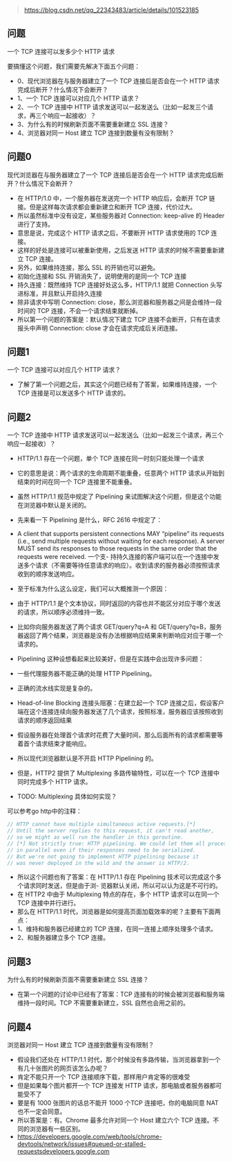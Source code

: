 > https://blog.csdn.net/qq_22343483/article/details/101523185

## 问题
一个 TCP 连接可以发多少个 HTTP 请求

要搞懂这个问题，我们需要先解决下面五个问题：
- 0、现代浏览器在与服务器建立了一个 TCP 连接后是否会在一个 HTTP 请求完成后断开？什么情况下会断开？
- 1、一个 TCP 连接可以对应几个 HTTP 请求？
- 2、一个 TCP 连接中 HTTP 请求发送可以一起发送么（比如一起发三个请求，再三个响应一起接收）？
- 3、为什么有的时候刷新页面不需要重新建立 SSL 连接？
- 4、浏览器对同一 Host 建立 TCP 连接到数量有没有限制？


## 问题0
现代浏览器在与服务器建立了一个 TCP 连接后是否会在一个 HTTP 请求完成后断开？什么情况下会断开？

- 在 HTTP/1.0 中，一个服务器在发送完一个 HTTP 响应后，会断开 TCP 链接。但是这样每次请求都会重新建立和断开 TCP 连接，代价过大。
- 所以虽然标准中没有设定，某些服务器对 Connection: keep-alive 的 Header 进行了支持。
- 意思是说，完成这个 HTTP 请求之后，不要断开 HTTP 请求使用的 TCP 连接。
- 这样的好处是连接可以被重新使用，之后发送 HTTP 请求的时候不需要重新建立 TCP 连接。
- 另外，如果维持连接，那么 SSL 的开销也可以避免。
- 初始化连接和 SSL 开销消失了，说明使用的是同一个 TCP 连接
- 持久连接：既然维持 TCP 连接好处这么多，HTTP/1.1 就把 Connection 头写进标准，并且默认开启持久连接
- 除非请求中写明 Connection: close，那么浏览器和服务器之间是会维持一段时间的 TCP 连接，不会一个请求结束就断掉。
- 所以第一个问题的答案是：默认情况下建立 TCP 连接不会断开，只有在请求报头中声明 Connection: close 才会在请求完成后关闭连接。

## 问题1
一个 TCP 连接可以对应几个 HTTP 请求？

- 了解了第一个问题之后，其实这个问题已经有了答案，如果维持连接，一个 TCP 连接是可以发送多个 HTTP 请求的。

## 问题2
一个 TCP 连接中 HTTP 请求发送可以一起发送么（比如一起发三个请求，再三个响应一起接收）？

- HTTP/1.1 存在一个问题，单个 TCP 连接在同一时刻只能处理一个请求
- 它的意思是说：两个请求的生命周期不能重叠，任意两个 HTTP 请求从开始到结束的时间在同一个 TCP 连接里不能重叠。
- 虽然 HTTP/1.1 规范中规定了 Pipelining 来试图解决这个问题，但是这个功能在浏览器中默认是关闭的。
- 先来看一下 Pipelining 是什么，RFC 2616 中规定了：
- A client that supports persistent connections MAY “pipeline” its requests (i.e., send multiple requests without waiting for each response). A server MUST send its responses to those requests in the same order that the requests were received. 一个支- 持持久连接的客户端可以在一个连接中发送多个请求（不需要等待任意请求的响应）。收到请求的服务器必须按照请求收到的顺序发送响应。
- 至于标准为什么这么设定，我们可以大概推测一个原因：
- 由于 HTTP/1.1 是个文本协议，同时返回的内容也并不能区分对应于哪个发送的请求，所以顺序必须维持一致。
- 比如你向服务器发送了两个请求 GET/query?q=A 和 GET/query?q=B，服务器返回了两个结果，浏览器是没有办法根据响应结果来判断响应对应于哪一个请求的。
- Pipelining 这种设想看起来比较美好，但是在实践中会出现许多问题：
- 一些代理服务器不能正确的处理 HTTP Pipelining。
- 正确的流水线实现是复杂的。
- Head-of-line Blocking 连接头阻塞：在建立起一个 TCP 连接之后，假设客户端在这个连接连续向服务器发送了几个请求，按照标准，服务器应该按照收到请求的顺序返回结果
- 假设服务器在处理首个请求时花费了大量时间，那么后面所有的请求都需要等着首个请求结束才能响应。
- 所以现代浏览器默认是不开启 HTTP Pipelining 的。
- 但是，HTTP2 提供了 Multiplexing 多路传输特性，可以在一个 TCP 连接中同时完成多个 HTTP 请求。

- TODO: Multiplexing 具体如何实现？

可以参考go http中的注释：
```go
// HTTP cannot have multiple simultaneous active requests.[*]
// Until the server replies to this request, it can't read another,
// so we might as well run the handler in this goroutine.
// [*] Not strictly true: HTTP pipelining. We could let them all process
// in parallel even if their responses need to be serialized.
// But we're not going to implement HTTP pipelining because it
// was never deployed in the wild and the answer is HTTP/2.
```

- 所以这个问题也有了答案：在 HTTP/1.1 存在 Pipelining 技术可以完成这个多个请求同时发送，但是由于浏- 览器默认关闭，所以可以认为这是不可行的。
- 在 HTTP2 中由于 Multiplexing 特点的存在，多个 HTTP 请求可以在同一个 TCP 连接中并行进行。
- 那么在 HTTP/1.1 时代，浏览器是如何提高页面加载效率的呢？主要有下面两点：
- 1、维持和服务器已经建立的 TCP 连接，在同一连接上顺序处理多个请求。
- 2、和服务器建立多个 TCP 连接。

## 问题3
为什么有的时候刷新页面不需要重新建立 SSL 连接？

- 在第一个问题的讨论中已经有了答案：TCP 连接有的时候会被浏览器和服务端维持一段时间。TCP 不需要重新建立，SSL 自然也会用之前的。

## 问题4
浏览器对同一 Host 建立 TCP 连接到数量有没有限制？

- 假设我们还处在 HTTP/1.1 时代，那个时候没有多路传输，当浏览器拿到一个有几十张图片的网页该怎么办呢？
- 肯定不能只开一个 TCP 连接顺序下载，那样用户肯定等的很难受
- 但是如果每个图片都开一个 TCP 连接发 HTTP 请求，那电脑或者服务器都可能受不了
- 要是有 1000 张图片的话总不能开 1000 个TCP 连接吧，你的电脑同意 NAT 也不一定会同意。
- 所以答案是：有。Chrome 最多允许对同一个 Host 建立六个 TCP 连接。不同的浏览器有一些区别。
- https://developers.google.com/web/tools/chrome-devtools/network/issues#queued-or-stalled-requestsdevelopers.google.com

